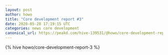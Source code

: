 ```yaml
---
layout: post
author: howo
title: "Core development report #3"
date: 2020-05-28 17:19:15 UTC
categories: news core development
canonical_url: https://peakd.com/hive-139531/@howo/core-development-report-3
---
```

{% hive howo/core-development-report-3 %}
